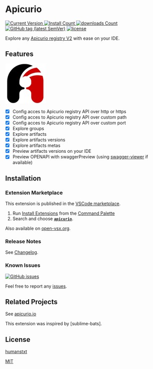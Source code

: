 # Apicurio

[![Current Version](https://img.shields.io/visual-studio-marketplace/v/jetmartin.apicurio.svg?color=emerald&label=Visual%20Studio%20Marketplace&logo=visual-studio-code&logoColor=blue&style=flat)
![Install Count](https://img.shields.io/visual-studio-marketplace/i/jetmartin.apicurio.svg?color=emerald&style=flat)
![downloads Count](https://img.shields.io/visual-studio-marketplace/d/jetmartin.apicurio.svg?color=emerald&style=flat)][marketplace]
 [![GitHub tag (latest SemVer)](https://img.shields.io/github/tag/jetmartin/apicurio.svg?color=emerald&label=release&logoColor=white&logo=github&labelColor=grey)][github]
[![license](https://img.shields.io/badge/license-MIT-brightgreen.svg)][MIT]

Explore any [Apicurio registry V2](https://www.apicur.io/registry/) with ease on your IDE.

## Features

![Apicurio](/resources/apicurio_icon.png)

- [x] Config acces to Apicurio registry API over http or https
- [x] Config acces to Apicurio registry API over custom path
- [x] Config acces to Apicurio registry API over custom port
- [x] Explore groups
- [x] Explore artifacts
- [x] Explore artifacts versions
- [x] Explore artifacts metas
- [x] Preview artifacts versions on your IDE
- [x] Preview OPENAPI with swaggerPreview (using [swagger-viewer](https://marketplace.visualstudio.com/items?itemName=Arjun.swagger-viewer) if available)

## Installation

### Extension Marketplace

This extension is published in the [VSCode marketplace][marketplace].

 1. Run [Install Extensions] from the [Command Palette]
 1. Search and choose  [**`apicurio`**][marketplace].

Also available on [open-vsx.org][openvsx].

### Release Notes

See [Changelog].

### Known Issues

[![GitHub issues](https://img.shields.io/github/issues/jetmartin/apicurio.svg?color=tomato)][issues]

Feel free to report any [issues][new issue].

## Related Projects

See [apicurio.io](https://www.apicur.io/)

This extension was inspired by [sublime-bats].

## License

[humanstxt][humanstxt]

[MIT]


[github]: <https://github.com/jetmartin/apicurio>
[issues]: <https://github.com/jetmartin/apicurio/issues>
[new issue]: <https://github.com/jetmartin/apicurio/issues/new>
[Changelog]: <https://github.com/jetmartin/apicurio/blob/main/CHANGELOG.md>
[humanstxt]: <https://github.com/jetmartin/apicurio/blob/main/humans.txt>
[MIT]: <https://jet-martin.mit-license.org/2022>
[humanstxt]: <https://github.com/jetmartin/bats/blob/main/humans.txt>
[marketplace]: <https://marketplace.visualstudio.com/items?itemName=jetmartin.apicurio>
[openvsx]: <https://open-vsx.org/extension/jetmartin/apicurio>
[command palette]: <https://code.visualstudio.com/Docs/editor/codebasics#_command-palette>
[install extensions]: <https://code.visualstudio.com/docs/editor/extension-gallery#_install-an-extension>
